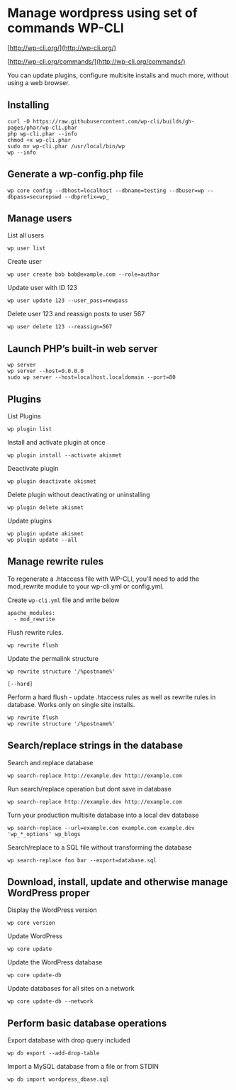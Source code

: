 # Manage wordpress using set of commands WP-CLI

[http://wp-cli.org/](http://wp-cli.org/)

[http://wp-cli.org/commands/](http://wp-cli.org/commands/)

You can update plugins, configure multisite installs and much more, without using a web browser.

## Installing

    curl -O https://raw.githubusercontent.com/wp-cli/builds/gh-pages/phar/wp-cli.phar
    php wp-cli.phar --info
    chmod +x wp-cli.phar
    sudo mv wp-cli.phar /usr/local/bin/wp
    wp --info


## Generate a wp-config.php file

    wp core config --dbhost=localhost --dbname=testing --dbuser=wp --dbpass=securepswd --dbprefix=wp_

## Manage users

List all users

    wp user list

Create user

    wp user create bob bob@example.com --role=author

Update user with ID 123

    wp user update 123 --user_pass=newpass

Delete user 123 and reassign posts to user 567

    wp user delete 123 --reassign=567

## Launch PHP’s built-in web server

    wp server
    wp server --host=0.0.0.0
    sudo wp server --host=localhost.localdomain --port=80

## Plugins

List Plugins

    wp plugin list

Install and activate plugin at once

    wp plugin install --activate akismet

Deactivate plugin

    wp plugin deactivate akismet

Delete plugin without deactivating or uninstalling

    wp plugin delete akismet

Update plugins

    wp plugin update akismet
    wp plugin update --all

## Manage rewrite rules

To regenerate a .htaccess file with WP-CLI, you’ll need to add the mod_rewrite module to your wp-cli.yml or config.yml. 

Create `wp-cli.yml` file and write below

    apache_modules:
      - mod_rewrite

Flush rewrite rules.

    wp rewrite flush

Update the permalink structure

    wp rewrite structure '/%postname%'

`[--hard]`

  Perform a hard flush - update .htaccess rules as well as rewrite rules in database. Works only on single site installs.

    wp rewrite flush
    wp rewrite structure '/%postname%'

## Search/replace strings in the database

Search and replace database

    wp search-replace http://example.dev http://example.com

Run search/replace operation but dont save in database

    wp search-replace http://example.dev http://example.com

Turn your production multisite database into a local dev database

    wp search-replace --url=example.com example.com example.dev 'wp_*_options' wp_blogs

Search/replace to a SQL file without transforming the database

    wp search-replace foo bar --export=database.sql

## Download, install, update and otherwise manage WordPress proper

Display the WordPress version

    wp core version

Update WordPress

    wp core update

Update the WordPress database

    wp core update-db

Update databases for all sites on a network

    wp core update-db --network

##  Perform basic database operations

Export database with drop query included

    wp db export --add-drop-table

Import a MySQL database from a file or from STDIN

    wp db import wordpress_dbase.sql
